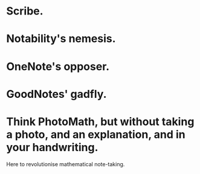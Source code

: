 # Scribe. 
# Notability's nemesis.
# OneNote's opposer.
# GoodNotes' gadfly. 
# Think PhotoMath, but without taking a photo, and an explanation, and in your handwriting.
Here to revolutionise mathematical note-taking.
